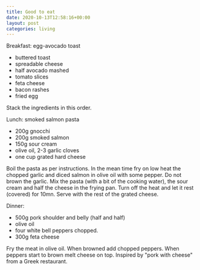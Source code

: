 ```yaml
---
title: Good to eat
date: 2020-10-13T12:58:16+00:00
layout: post
categories: living
---
```

Breakfast: egg-avocado toast

  * buttered toast
  * spreadable cheese
  * half avocado mashed
  * tomato slices
  * feta cheese
  * bacon rashes
  * fried egg

Stack the ingredients in this order.

Lunch: smoked salmon pasta

   * 200g gnocchi
   * 200g smoked salmon
   * 150g sour cream
   * olive oil, 2-3 garlic cloves
   * one cup grated hard cheese
   
Boil the pasta as per instructions. In the mean time fry on low heat the chopped garlic and diced salmon in olive 
oil with some pepper. Do not brown the garlic. Mix the pasta (with a bit of the cooking water), 
the sour cream and half the cheese in the frying pan. Turn off the heat and let it rest (covered) for 10mn.
Serve with the rest of the grated cheese.

Dinner: 

  * 500g pork shoulder and belly (half and half)
  * olive oil
  * four white bell peppers chopped.
  * 300g feta cheese

Fry the meat in olive oil. When browned add chopped peppers. When peppers start to brown melt cheese on top. 
Inspired by "pork with cheese" from a Greek restaurant.